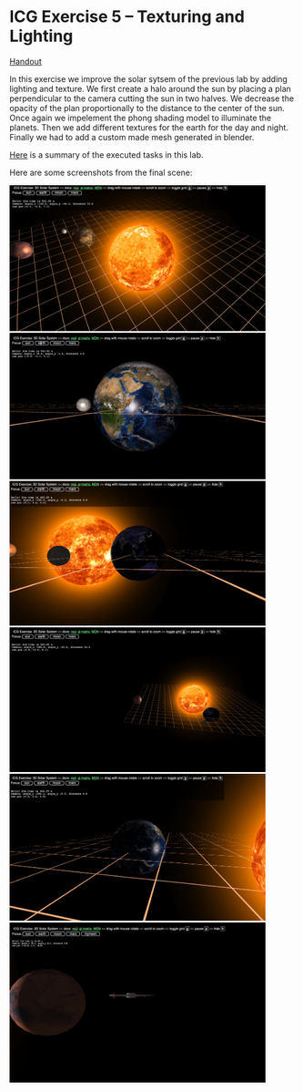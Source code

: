# ICG Exercise 5 – Texturing and Lighting
[Handout](https://htmlpreview.github.io/?https://github.com/jonasblanc/ComputerGraphicProject/blob/master/icg_exercise_5/exercise5.html)

In this exercise we improve the solar sytsem of the previous lab by adding lighting and texture. We first create a halo around the sun by placing a plan perpendicular to the camera cutting the sun in two halves. We decrease the opacity of the plan proportionally to the distance to the center of the sun. Once again we impelement the phong shading model to illuminate the planets. Then we add different textures for the earth for the day and night. Finally we had to add a custom made mesh generated in blender.

[Here](./report/README.md) is a summary of the executed tasks in this lab.

Here are some screenshots from the final scene:

<img src="report/S1.png" width="450"> <img src="report/S2.png" width="450">
<img src="report/S3.png" width="450"> <img src="report/S4.png" width="450">
<img src="report/S5.png" width="450"> <img src="report/S6.png" width="450"> 
